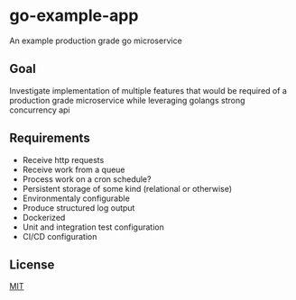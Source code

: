 # go-example-app

An example production grade go microservice

## Goal

Investigate implementation of multiple features that would be required of a production grade microservice while leveraging golangs strong concurrency api

## Requirements

- Receive http requests
- Receive work from a queue
- Process work on a cron schedule?
- Persistent storage of some kind (relational or otherwise)
- Environmentaly configurable
- Produce structured log output
- Dockerized
- Unit and integration test configuration
- CI/CD configuration

## License
[MIT](https://choosealicense.com/licenses/mit/)